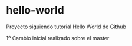 # hello-world
Proyecto siguiendo tutorial Hello World de Github

1º Cambio inicial realizado sobre el master
